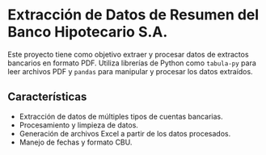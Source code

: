 # Extracción de Datos de Resumen del Banco Hipotecario S.A.

Este proyecto tiene como objetivo extraer y procesar datos de extractos bancarios en formato PDF. Utiliza librerías de Python como `tabula-py` para leer archivos PDF y `pandas` para manipular y procesar los datos extraídos.

## Características

- Extracción de datos de múltiples tipos de cuentas bancarias.
- Procesamiento y limpieza de datos.
- Generación de archivos Excel a partir de los datos procesados.
- Manejo de fechas y formato CBU.
